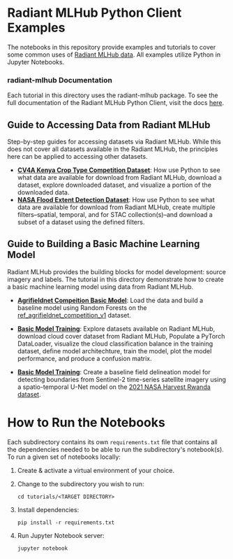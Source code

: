 # Radiant MLHub Python Client Examples

The notebooks in this repository provide examples and tutorials to cover some common uses of [Radiant MLHub data](https://mlhub.earth/). All examples utilize Python in Jupyter Notebooks.

### radiant-mlhub Documentation
Each tutorial in this directory uses the radiant-mlhub package. To see the full documentation of the Radiant MLHub Python Client, visit the docs [here](https://radiant-mlhub.readthedocs.io/en/latest/). 

## Guide to Accessing Data from Radiant MLHub
Step-by-step guides for accessing datasets via Radiant MLHub. While this does not cover all datasets available in the Radiant MLHub, the principles here can be applied to accessing other datasets.

* [**CV4A Kenya Crop Type Competition Dataset**](./Guide%20to%20Accessing%20Data%20from%20Radiant%20MLHub/CV4A%20Kenya%20Crop%20Type%20Competition%20Dataset/): How use Python to see what data are available for download from Radiant MLHub, download a dataset, explore downloaded dataset, and visualize a portion of the downloaded data.  
* [**NASA Flood Extent Detection Dataset**](./Guide%20to%20Accessing%20Data%20from%20Radiant%20MLHub/NASA%20Flood%20Extent%20Detection%20Dataset/): How use Python to see what data are available for download from Radiant MLHub, create multiple filters&ndash;spatial, temporal, and for STAC collection(s)&ndash;and download a subset of a dataset using the defined filters.

## Guide to Building a Basic Machine Learning Model
Radiant MLHub provides the building blocks for model development: source imagery and labels. The tutorial in this directory demonstrate how to create a basic machine learning model using data from Radiant MLHub. 

* [**Agrifieldnet Compeition Basic Model**](./Guide%20to%20Building%20a%20Basic%20Machine%20Learning%20Model/A%20Baseline%20Model%20for%20the%20AgrifieldNet%20India%20Competition/): Load the data and build a baseline model using Random Forests on the  [ref_agrifieldnet_competition_v1](https://mlhub.earth/data/ref_agrifieldnet_competition_v1) dataset. 

* [**Basic Model Training**](./Guide%20to%20Building%20a%20Basic%20Machine%20Learning%20Model/Basic%20Model%20Training/): Explore datasets available on Radiant MLHub, download cloud cover dataset from Radiant MLHub, Populate a PyTorch DataLoader, visualize the cloud classification balance in the training dataset, define model architechture, train the model, plot the model performance, and produce a confusion matrix. 

* [**Basic Model Training**](./Guide%20to%20Building%20a%20Basic%20Machine%20Learning%20Model/2021%20NASA%20Harvest%20Rwanda%20Baseline%20Model/): Create a baseline field delineation model for detecting boundaries from Sentinel-2 time-series satellite imagery using a spatio-temporal U-Net model on the [2021 NASA Harvest Rwanda dataset](https://mlhub.earth/data/nasa_rwanda_field_boundary_competition).

# How to Run the Notebooks

Each subdirectory contains its own `requirements.txt` file that contains all the dependencies needed to be able to run the subdirectory's notebook(s). To run a given set of notebooks locally:

1) Create & activate a virtual environment of your choice.

2) Change to the subdirectory you wish to run:

    ```shell
    cd tutorials/<TARGET DIRECTORY>
    ```

3) Install dependencies:

    ```shell
    pip install -r requirements.txt
    ```

4) Run Jupyter Notebook server:

    ```shell
    jupyter notebook
    ``` 
